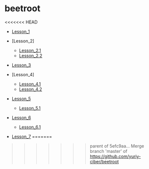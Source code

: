 # beetroot
<<<<<<< HEAD

- [Lesson_1](https://yuriy-ciber.github.io/beetroot/lesson_1)
- [Lesson_2]
  - [Lesson_2.1](https://yuriy-ciber.github.io/beetroot/lesson_2/h_work2_form)
  - [Lesson_2.2](https://yuriy-ciber.github.io/beetroot/lesson_2/h_work2_link)
- [Lesson_3](https://yuriy-ciber.github.io/beetroot)

- [Lesson_4]
  - [Lesson_4.1](https://yuriy-ciber.github.io/beetroot/lesson_4/01_simple)
  - [Lesson_4.2](https://yuriy-ciber.github.io/beetroot/lesson_4/02_hard)
- [Lesson_5](https://yuriy-ciber.github.io/beetroot/lesson_5)
  - [Lesson_5.1](https://yuriy-ciber.github.io/beetroot/lesson_5.1)
- [Lesson_6](https://yuriy-ciber.github.io/beetroot/lesson_6)
  - [Lesson_6.1](https://yuriy-ciber.github.io/beetroot/lesson_6.1)
- [Lesson_7](https://yuriy-ciber.github.io/beetroot/lesson_7)
=======
>>>>>>> parent of 5efc9aa... Merge branch 'master' of https://github.com/yuriy-ciber/beetroot
